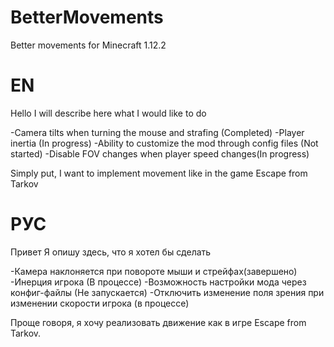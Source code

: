 # BetterMovements
Better movements for Minecraft 1.12.2

EN
===============================================================================
Hello
I will describe here what I would like to do

-Camera tilts when turning the mouse and strafing (Completed)
-Player inertia (In progress)
-Ability to customize the mod through config files (Not started)
-Disable FOV changes when player speed changes(In progress)

Simply put, I want to implement movement like in the game Escape from Tarkov

РУС
===============================================================================
Привет
Я опишу здесь, что я хотел бы сделать

-Камера наклоняется при повороте мыши и стрейфах(завершено)
-Инерция игрока (В процессе)
-Возможность настройки мода через конфиг-файлы (Не запускается)
-Отключить изменение поля зрения при изменении скорости игрока (в процессе)

Проще говоря, я хочу реализовать движение как в игре Escape from Tarkov.
